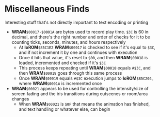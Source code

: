 # Miscellaneous Finds

Interesting stuff that's not directly important to text encoding or printing

* **WRAM**`$00017-$0001A` are bytes used to record play time. `$3C` is 60 in decimal, and there's the right number and order of checks for it to be counting ticks, seconds, minutes, and hours respectively
    * At **loROM**`$85C1E2` **WRAM**`$00017` is checked to see if it's equal to `$3C`, and if not increment it by one and continues with execution
    * Once it hits that value, it's reset to `$00`, and then **WRAM**`$00018` is loaded, incremented and checked if it's `$3C`
    * This process keeps repeating until **WRAM**`$00018` equals `#$3C`, and then **WRAM**`$00019` goes through this same process
    * Once **WRAM**`$00019` equals `#$3C` execution jumps to **loROM**`$85C204`, where **WRAM**`$0001A` is incremented once
* **WRAM**`$00021` appears to be used for controlling the intensity/size of screen fading and the iris transitions during cutscenes or room/area changes
    * When **WRAM**`$00021` is `$0F` that means the animation has finished, and text handling or whatever else, can begin